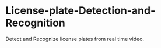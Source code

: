 # License-plate-Detection-and-Recognition
Detect and Recognize license plates from real time video.


